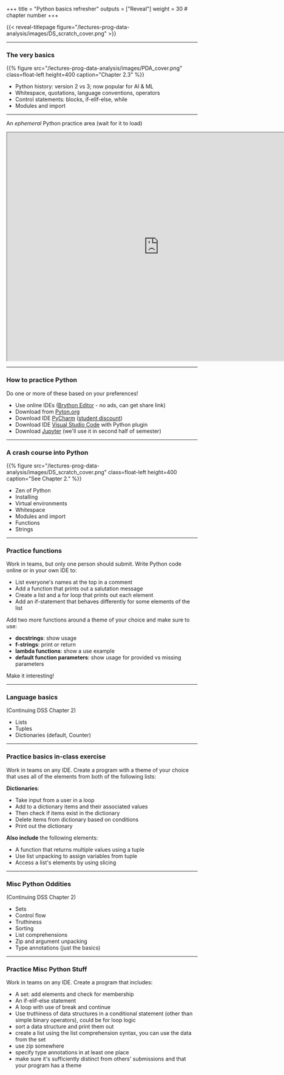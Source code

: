 +++
title = "Python basics refresher"
outputs = ["Reveal"]
weight = 30 # chapter number
+++

{{< reveal-titlepage figure="/lectures-prog-data-analysis/images/DS_scratch_cover.png" >}}
  
---

### The very basics

{{% figure src="/lectures-prog-data-analysis/images/PDA_cover.png" class=float-left height=400
    caption="Chapter 2.3" %}}

- Python history: version 2 vs 3; now popular for AI & ML
- Whitespace, quotations, language conventions, operators
- Control statements: blocks, if-elif-else, while
- Modules and import

---

An *ephemeral* Python practice area (wait for it to load)

<iframe src="https://jupyterlite.github.io/demo/repl/index.html?kernel=python&amp;toolbar=1&amp" width="800px" height="600px"></iframe>

---

### How to practice Python

Do one or more of these based on your preferences!
- Use online IDEs ([Brython Editor](https://brython.info/tests/editor.html?lang=en) - no ads, can get share link)
- Download from [Pyton.org](https://www.python.org/downloads/)
- Download IDE [PyCharm](https://www.jetbrains.com/pycharm/) ([student discount](https://www.jetbrains.com/community/education/#students/))
- Download IDE [Visual Studio Code](https://code.visualstudio.com/) with Python plugin
- Download [Jupyter](https://jupyter.org/) (we'll use it in second half of semester)

---

### A crash course into Python

{{% figure src="/lectures-prog-data-analysis/images/DS_scratch_cover.png" class=float-left height=400
    caption="See Chapter 2." %}}

- Zen of Python
- Installing 
- Virtual environments
- Whitespace
- Modules and import
- Functions
- Strings

---

### Practice functions

Work in teams, but only one person should submit. Write Python code
online or in your own IDE to:
- List everyone's names at the top in a comment
- Add a function that prints out a salutation message
- Create a list and a for loop that prints out each element
- Add an if-statement that behaves differently for some elements of the list

Add two more functions around a theme of your choice and make sure to use:
- **docstrings**: show usage
- **f-strings**: print or return
- **lambda functions**: show a use example
- **default function parameters**: show usage for provided vs missing parameters

Make it interesting!

<!--iframe height="500px" width="100%" src="https://replit.com/@cengique/Python-functions-sp24?lite=true#main.py" scrolling="no" frameborder="no" allowtransparency="true" allowfullscreen="true" sandbox="allow-forms allow-pointer-lock allow-popups allow-same-origin allow-scripts allow-modals"></iframe-->

---

### Language basics

(Continuing DSS Chapter 2)

- Lists
- Tuples
- Dictionaries (default, Counter)

---

### Practice basics in-class exercise

Work in teams on any IDE. Create a program with a theme of your choice
that uses all of the elements from both of the following lists:

**Dictionaries**: 
- Take input from a user in a loop
- Add to a dictionary items and their associated values
- Then check if items exist in the dictionary
- Delete items from dictionary based on conditions
- Print out the dictionary

**Also include** the following elements:
- A function that returns multiple values using a tuple
- Use list unpacking to assign variables from tuple
- Access a list's elements by using slicing

<!--iframe height="500px" width="100%" src="https://replit.com/@cengique/Python-dict-sp24?lite=true#main.py" scrolling="no" frameborder="no" allowtransparency="true" allowfullscreen="true" sandbox="allow-forms allow-pointer-lock allow-popups allow-same-origin allow-scripts allow-modals"></iframe-->

---

### Misc Python Oddities

(Continuing DSS Chapter 2)

- Sets
- Control flow
- Truthiness
- Sorting
- List comprehensions
- Zip and argument unpacking
- Type annotations (just the basics)

---

### Practice Misc Python Stuff

Work in teams on any IDE. Create a program that includes:
- A set: add elements and check for membership
- An if-elif-else statement
- A loop with use of break and continue
- Use truthiness of data structures in a conditional statement (other than simple binary operators), could be for loop logic
- sort a data structure and print them out
- create a list using the list comprehension syntax, you can use the data from the set
- use zip somewhere
- specify type annotations in at least one place
- make sure it's sufficiently distinct from others' submissions and that your program has a theme

<!--iframe height="500px" width="100%" src="https://replit.com/@cengique/Python-misc-features-sp23?lite=true#main.py" scrolling="no" frameborder="no" allowtransparency="true" allowfullscreen="true" sandbox="allow-forms allow-pointer-lock allow-popups allow-same-origin allow-scripts allow-modals"></iframe-->
